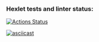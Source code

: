 ### Hexlet tests and linter status:
[![Actions Status](https://github.com/SerzhSterl/java-project-71/actions/workflows/hexlet-check.yml/badge.svg)](https://github.com/SerzhSterl/java-project-71/actions)

[![asciicast](https://asciinema.org/a/MT9NPfsLmYGoxCsBNp4k4dMiC.svg)](https://asciinema.org/a/MT9NPfsLmYGoxCsBNp4k4dMiC)